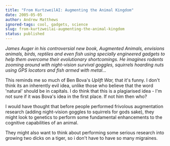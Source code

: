 ```yaml
---
title: "From KurtzweilAI: Augmenting the Animal Kingdom"
date: 2005-05-05
author: Andrew Matthews
ignored-tags: cool, gadgets, science
slug: from-kurtzweilai-augmenting-the-animal-kingdom
status: published
---
```


*James Auger in his controversial new book, Augmented Animals, envisions animals, birds, reptiles and even fish using specially engineered gadgets to help them overcome their evolutionary shortcomings. He imagines rodents zooming around with night-vision survival goggles, squirrels hoarding nuts using GPS locators and fish armed with metal...*

This reminds me so much of Ben Bova's *Uplift War,* that it's funny. I don't think its an inherently evil idea, unlike those who believe that the word 'natural' should be in capitals. I do think that this is a plagiarised idea - I'm not sure if it was Bova's idea in the first place. If not him then who?

I would have thought that before people performed frivolous augmentation research (adding night-vision goggles to squirrels for gods sake), they might look to genetics to perform some fundamental enhancements to the cognitive capabilities of an animal.

They might also want to think about performing some serious research into growing two dicks on a tiger, so i don't have to have so many migraines.
